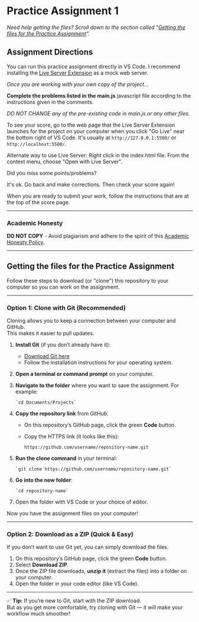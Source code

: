 # Practice Assignment 1

_Need help getting the files? Scroll down to the section called "[Getting the files for the Practice Assignment](#getting-the-files-for-the-practice-assignment)"._

## Assignment Directions

You can run this practice assignment directly in VS Code. I recommend installing the [Live Server Extension](https://marketplace.visualstudio.com/items?itemName=ritwickdey.LiveServer) as a mock web server.

_Once you are working with your own copy of the project..._

**Complete the problems listed in the main.js** javascript file
according to the instructions given in the comments.

_DO NOT CHANGE any of the pre-existing code in main.js or any other files._

To see your score, go to the web page that the Live Server Extension launches for the project on your computer when you click "Go Live" near the bottom right of VS Code. It's usually at `http://127.0.0.1:5500/` or `http://localhost:5500/`. 

Alternate way to use Live Server: Right click in the index.html file. From the context menu, choose "Open with Live Server".

Did you miss some points/problems?

It's ok. Go back and make corrections. Then check your score again!

When you are ready to submit your work, follow the instructions that are at the top of the score page.

---

### Academic Honesty

**DO NOT COPY** - Avoid plagiarism and adhere to the spirit of this [Academic Honesty Policy](https://www.freecodecamp.org/news/academic-honesty-policy/).

---

## Getting the files for the Practice Assignment

Follow these steps to download (or "clone") this repository to your computer so you can work on the assignment.

---

### Option 1: Clone with Git (Recommended)

Cloning allows you to keep a connection between your computer and GitHub.  
This makes it easier to pull updates.

1. **Install Git** (if you don’t already have it):  
   - [Download Git here](https://git-scm.com/downloads)  
   - Follow the installation instructions for your operating system.

2. **Open a terminal or command prompt** on your computer.

3. **Navigate to the folder** where you want to save the assignment. For example:  
   
       `cd Documents/Projects`

4. **Copy the repository link** from GitHub:  
   - On this repository’s GitHub page, click the green **Code** button.  
   - Copy the HTTPS link (it looks like this):  
     
       `https://github.com/username/repository-name.git`

5. **Run the clone command** in your terminal:  
   
       `git clone https://github.com/username/repository-name.git`

6. **Go into the new folder**:  
   
       `cd repository-name`

7. Open the folder with VS Code or your choice of editor.

Now you have the assignment files on your computer!

---

### Option 2: Download as a ZIP (Quick & Easy)

If you don’t want to use Git yet, you can simply download the files.

1. On this repository’s GitHub page, click the green **Code** button.  
2. Select **Download ZIP**.  
3. Once the ZIP file downloads, **unzip it** (extract the files) into a folder on your computer.  
4. Open the folder in your code editor (like VS Code).

---

✅ **Tip:** If you’re new to Git, start with the ZIP download.  
But as you get more comfortable, try cloning with Git — it will make your workflow much smoother!

